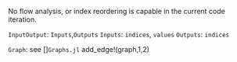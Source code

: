 No flow analysis, or index reordering is capable in the current code iteration.

`InputOutput`: `Inputs`,`Outputs`
`Inputs`: `indices`, `values`
`Outputs`: `indices`

`Graph`: see []`Graphs.jl`
add_edge!(graph,1,2)